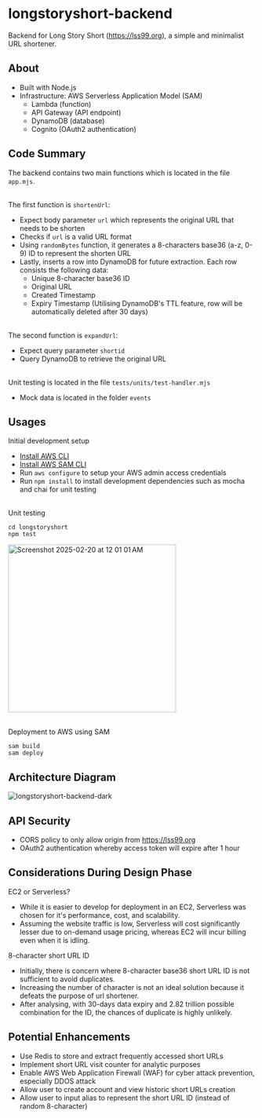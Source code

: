 # longstoryshort-backend
Backend for Long Story Short (https://lss99.org), a simple and minimalist URL shortener.

## About
- Built with Node.js
- Infrastructure: AWS Serverless Application Model (SAM)
  - Lambda (function)
  - API Gateway (API endpoint)
  - DynamoDB (database)
  - Cognito (OAuth2 authentication)
 
## Code Summary
The backend contains two main functions which is located in the file `app.mjs`.

<br/>The first function is `shortenUrl`:
- Expect body parameter `url` which represents the original URL that needs to be shorten
- Checks if `url` is a valid URL format
- Using `randomBytes` function, it generates a 8-characters base36 (a-z, 0-9) ID to represent the shorten URL
- Lastly, inserts a row into DynamoDB for future extraction. Each row consists the following data:
  - Unique 8-character base36 ID
  - Original URL
  - Created Timestamp
  - Expiry Timestamp (Utilising DynamoDB's TTL feature, row will be automatically deleted after 30 days)

<br/>The second function is `expandUrl`:
- Expect query parameter `shortid`
- Query DynamoDB to retrieve the original URL

<br/>Unit testing is located in the file `tests/units/test-handler.mjs`
- Mock data is located in the folder `events`
 
## Usages
Initial development setup
- [Install AWS CLI](https://docs.aws.amazon.com/cli/latest/userguide/getting-started-install.html)
- [Install AWS SAM CLI](https://docs.aws.amazon.com/serverless-application-model/latest/developerguide/install-sam-cli.html)
- Run `aws configure` to setup your AWS admin access credentials
- Run `npm install` to install development dependencies such as mocha and chai for unit testing


<br/>Unit testing
```
cd longstoryshort
npm test
```
<img width="342" alt="Screenshot 2025-02-20 at 12 01 01 AM" src="https://github.com/user-attachments/assets/dde85e89-db70-4b86-99d9-fe5c36222eb9" />

<br/>Deployment to AWS using SAM
```
sam build
sam deploy
```

## Architecture Diagram
![longstoryshort-backend-dark](https://github.com/user-attachments/assets/a967d08b-be33-489a-8c04-1a9ddebca529)

## API Security
- CORS policy to only allow origin from https://lss99.org
- OAuth2 authentication whereby access token will expire after 1 hour

## Considerations During Design Phase
EC2 or Serverless?
- While it is easier to develop for deployment in an EC2, Serverless was chosen for it's performance, cost, and scalability.
- Assuming the website traffic is low, Serverless will cost significantly lesser due to on-demand usage pricing, whereas EC2 will incur billing even when it is idling.

8-character short URL ID
- Initially, there is concern where 8-character base36 short URL ID is not sufficient to avoid duplicates.
- Increasing the number of character is not an ideal solution because it defeats the purpose of url shortener.
- After analysing, with 30-days data expiry and 2.82 trillion possible combination for the ID, the chances of duplicate is highly unlikely.

## Potential Enhancements
- Use Redis to store and extract frequently accessed short URLs
- Implement short URL visit counter for analytic purposes
- Enable AWS Web Application Firewall (WAF) for cyber attack prevention, especially DDOS attack
- Allow user to create account and view historic short URLs creation
- Allow user to input alias to represent the short URL ID (instead of random 8-character)
